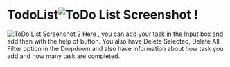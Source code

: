 # TodoList![ToDo List Screenshot !](https://user-images.githubusercontent.com/128240301/230737039-be77aeea-c40e-4cb7-8c44-b09aa4b0649f.png)
![ToDo List Screenshot 2](https://user-images.githubusercontent.com/128240301/230737044-5d2608fe-106c-4d7b-9e85-17a1f192b99c.png)
Here , you can add your task in the Input box and add then with the help of button. You also have Delete Selected, Delete All, Filter option in the Dropdown and also have information about how task you add and how many task are completed.
